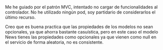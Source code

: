 Me he guiado por el patrón MVC, intentado no cargar de funcionalidades al controlador. No he
utilizado ningún pod, soy partidario de considerarlos el último recurso. 

Creo que es buena practica que las propiedades de los modelos no sean opcionales, 
ya que ahorra bastante casuística, pero en este caso el modelo News tienes las propiedades
como opcionales ya que vienen como null en el servicio de forma aleatoria, no es consistente. 
